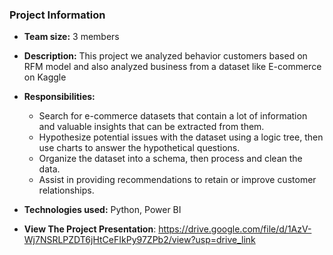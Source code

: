 ### Project Information

- **Team size:** 3 members

- **Description:** This project we analyzed behavior customers based on RFM model and also analyzed business from a dataset like E-commerce on Kaggle

- **Responsibilities:** 
    - Search for e-commerce datasets that contain a lot of information and valuable insights that can be extracted from them.
    - Hypothesize potential issues with the dataset using a logic tree, then use charts to answer the hypothetical questions.
    - Organize the dataset into a schema, then process and clean the data.
    - Assist in providing recommendations to retain or improve customer relationships.
      
- **Technologies used:** Python, Power BI

- **View The Project Presentation**: https://drive.google.com/file/d/1AzV-Wj7NSRLPZDT6jHtCeFIkPy97ZPb2/view?usp=drive_link 
